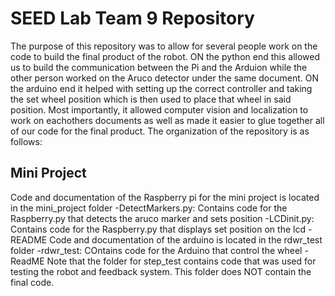 # SEED Lab Team 9 Repository
The purpose of this repository  was to allow for several people work on the code to build the final product of the robot. ON the python end this allowed us to build the communication between the Pi and the Arduion while the other person worked on the Aruco detector under the same document. ON the arduino end it helped with setting up the correct controller and taking the set wheel position which is then used to place that wheel in said position. Most importantly, it allowed computer vision and localization to work on eachothers documents as well as made it easier to glue together all of our code for the final product. The organization of the repository is as follows:
## Mini Project
Code and documentation of the Raspberry pi for the mini project is located in the mini_project folder
    -DetectMarkers.py: Contains code for the Raspberry.py that detects the aruco marker and sets position
    -LCDinit.py: Contains code for the Raspberry.py that displays set position on the lcd
    -README
Code and documentation of the arduino is located in the rdwr_test folder
    -rdwr_test: COntains code for the Arduino that control the wheel
    -ReadME
Note that the folder for step_test contains code that was used for testing the robot and feedback system. This folder does NOT contain the final code.

